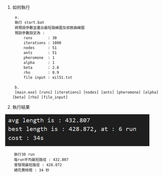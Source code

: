 1. 如何執行

		a. 
		執行 start.bat 
		將預設參數並畫出最短路線圖及收斂曲線圖
		預設參數設定為 :
			runs       : 30
			iterations : 1000
			nodes      : 51
			ants       : 51
			pheromone  : 1
			alpha      : 1
			beta       : 2.8
			rho        : 0.9
			file input : eil51.txt

		b.
		[main.exe] [runs] [iterations] [nodes] [ants] [pheromone] [alpha] [beta] [rho] [file_input]

2. 執行結果
	
![image](https://github.com/brandon962/acs/blob/master/result.png)
		
		執行30 run 
		每run平均最短路徑 : 432.807
		曾發現最短路徑 : 428.872
		總花費時間 : 34 秒


